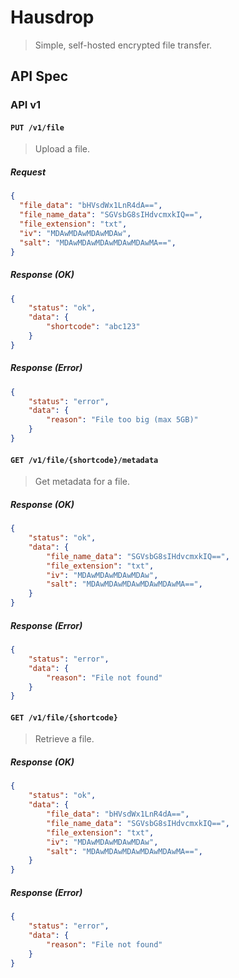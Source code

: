 # Hausdrop
> Simple, self-hosted encrypted file transfer.

## API Spec

### API v1

#### `PUT /v1/file`
> Upload a file.

##### Request
```json
{
  "file_data": "bHVsdWx1LnR4dA==",
  "file_name_data": "SGVsbG8sIHdvcmxkIQ==",
  "file_extension": "txt",
  "iv": "MDAwMDAwMDAwMDAw",
  "salt": "MDAwMDAwMDAwMDAwMDAwMA==",
}
```

##### Response (OK)
```json
{
    "status": "ok",
    "data": {
        "shortcode": "abc123"
    }
}
```

##### Response (Error)
```json
{
    "status": "error",
    "data": {
        "reason": "File too big (max 5GB)"
    }
}
```

#### `GET /v1/file/{shortcode}/metadata`
> Get metadata for a file.<br>

##### Response (OK)
```json
{
    "status": "ok",
    "data": {
        "file_name_data": "SGVsbG8sIHdvcmxkIQ==",
        "file_extension": "txt",
        "iv": "MDAwMDAwMDAwMDAw",
        "salt": "MDAwMDAwMDAwMDAwMDAwMA==",
    }
}
```

##### Response (Error)
```json
{
    "status": "error",
    "data": {
        "reason": "File not found"
    }
}
```

#### `GET /v1/file/{shortcode}`
> Retrieve a file.

##### Response (OK)
```json
{
    "status": "ok",
    "data": {
        "file_data": "bHVsdWx1LnR4dA==",
        "file_name_data": "SGVsbG8sIHdvcmxkIQ==",
        "file_extension": "txt",
        "iv": "MDAwMDAwMDAwMDAw",
        "salt": "MDAwMDAwMDAwMDAwMDAwMA==",
    }
}
```

##### Response (Error)
```json
{
    "status": "error",
    "data": {
        "reason": "File not found"
    }
}
```